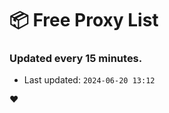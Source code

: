 # :package: Free Proxy List
### Updated every 15 minutes.

- Last updated: `2024-06-20 13:12`

:heart:
